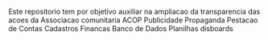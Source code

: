 Este repositorio tem por objetivo auxiliar na ampliacao da transparencia das acoes da Associacao comunitaria ACOP
Publicidade
Propaganda
Pestacao de Contas
Cadastros 
Financas
Banco de Dados 
Planilhas
disboards
